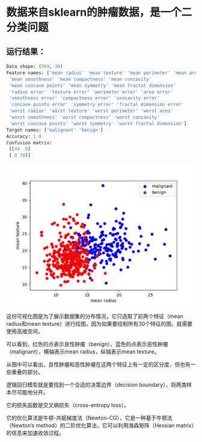 # 数据来自sklearn的肿瘤数据，是一个二分类问题
## 运行结果：
```python
Data shape: (569, 30)
Feature names: ['mean radius' 'mean texture' 'mean perimeter' 'mean area'
 'mean smoothness' 'mean compactness' 'mean concavity'
 'mean concave points' 'mean symmetry' 'mean fractal dimension'
 'radius error' 'texture error' 'perimeter error' 'area error'
 'smoothness error' 'compactness error' 'concavity error'
 'concave points error' 'symmetry error' 'fractal dimension error'
 'worst radius' 'worst texture' 'worst perimeter' 'worst area'
 'worst smoothness' 'worst compactness' 'worst concavity'
 'worst concave points' 'worst symmetry' 'worst fractal dimension']
Target names: ['malignant' 'benign']
Accuracy: 1.0
Confusion matrix:
 [[44  0]
 [ 0 70]]
```

![Alt text](./逻辑回归示例图.png)

这份可视化图是为了展示数据集的分布情况，它只选取了前两个特征（mean radius和mean texture）进行绘图，因为如果要绘制所有30个特征的图，就需要使用高维空间。  

可以看到，红色的点表示良性肿瘤（benign），蓝色的点表示恶性肿瘤（malignant），横轴表示mean radius，纵轴表示mean texture。  

从图中可以看出，良性肿瘤和恶性肿瘤在这两个特征上有一定的区分度，但也有一些重叠的部分。  

逻辑回归模型就是要找到一个合适的决策边界（decision boundary），将两类样本尽可能地分开。  

它的损失函数是交叉熵损失（cross-entropy loss）。

它的优化算法是牛顿-共轭梯度法（Newton-CG），它是一种基于牛顿法（Newton’s method）的二阶优化算法，它可以利用海森矩阵（Hessian matrix）的信息来加速收敛过程。
